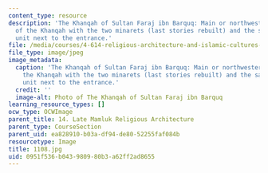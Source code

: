 ```yaml
---
content_type: resource
description: 'The Khanqah of Sultan Faraj ibn Barquq: Main or northwestern facade
  of the Khanqah with the two minarets (last stories rebuilt) and the sabil-kuttab
  unit next to the entrance.'
file: /media/courses/4-614-religious-architecture-and-islamic-cultures-fall-2002/0951f536b043980980b3a62ff2ad8655_1108.jpg
file_type: image/jpeg
image_metadata:
  caption: 'The Khanqah of Sultan Faraj ibn Barquq: Main or northwestern facade of
    the Khanqah with the two minarets (last stories rebuilt) and the sabil-kuttab
    unit next to the entrance.'
  credit: ''
  image-alt: Photo of The Khanqah of Sultan Faraj ibn Barquq
learning_resource_types: []
ocw_type: OCWImage
parent_title: 14. Late Mamluk Religious Architecture
parent_type: CourseSection
parent_uid: ea828910-b03a-df94-de80-52255faf084b
resourcetype: Image
title: 1108.jpg
uid: 0951f536-b043-9809-80b3-a62ff2ad8655
---
```

